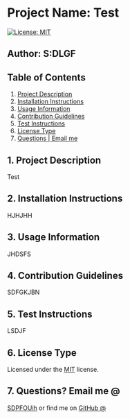 # Project Name: Test


[![License: MIT](https://img.shields.io/badge/License-MIT-yellow.svg)](https://opensource.org/licenses/MIT)

## Author: S:DLGF

## Table of Contents
<!--ts-->
1. [ Project Description ](#desc)
2. [ Installation Instructions ](#inst)
3. [ Usage Information ](#use)
4. [ Contribution Guidelines ](#guide)
5. [ Test Instructions ](#test)
6. [ License Type ](#l-type)
7. [ Questions | Email me ](#email)


<!--te-->
<a name="desc"></a>
## 1. Project Description

Test
<a name="inst"></a>
## 2. Installation Instructions

 HJHJHH

<a name="use"></a>
## 3. Usage Information

 JHDSFS

<a name="guide"></a>
## 4. Contribution Guidelines

 SDFGKJBN

<a name="test"></a>
## 5. Test Instructions

 LSDJF

<a name="l-type"></a>
## 6. License Type

 Licensed under the [MIT](license/mit.txt) license.

<a name="email"></a>
## 7. Questions? Email me @

[SDPFOUih](mailto:SDPFOUih) or find me on [GitHub @](https://github.com/S:DLGF)
